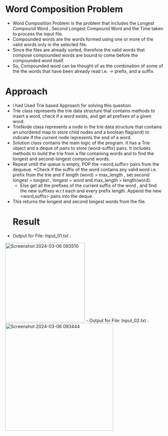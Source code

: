 # Word Composition Problem
- Word Composition Problem is the problem that includes the Longest Compound Word , Second Longest Compound Word and the Time taken to process the input file.
- Compounded words are the words formed using one or more of the valid words only in the selected file.
- Since the files are already sorted, therefore the valid words that compose compounded words are bound to come before the compounded word itself.
- So, Compounded word can be thought of as the combination of some of the the words that have been already read i.e. -> prefix, and a suffix.
# Approach 
- I had Used Trie based Approach for solving this question.
- Trie class represents the trie data structure that contains methods to insert a word, check if a word exists, and get all prefixes of a given word.
- TrieNode class represents a node in the trie data structure that contains an unordered map to store child nodes and a boolean flag(end) to indicate if the current node represents the end of a word.
- Solution class contains the main logic of the program. It has a Trie object and a deque of pairs to store (word-suffix) pairs. It includes methods to build the trie from a file containing words and to find the longest and second-longest compound words.
- Repeat untill the queue is empty, POP the <word,suffix> pairs from the dequeue.
  *Check if the suffix of the word contains any valid word i.e. prefix from the trie and if length (word) > max_length , set second longest = longest , longest = word and max_length = length(word).
  * Else get all the prefixes of the current suffix of the word , and find the new suffixes w.r.t each and every prefix length. Append the new <word,suffix> pairs into the deque.
- This returns the longest and second longest words from the file.
  # Result
- Output for File: Input_01.txt :
<img width="253" alt="Screenshot 2024-03-06 093510" src="https://github.com/beinghuman24/Word-Composition-Problem-/assets/128249673/1af6767d-51e7-4ea6-acab-4ed7344647b2">
- Output for File: Input_02.txt :
<img width="343" alt="Screenshot 2024-03-06 093444" src="https://github.com/beinghuman24/Word-Composition-Problem-/assets/128249673/411116ca-1276-4947-bfe6-05d3a452ef70">


